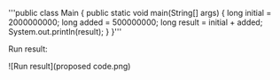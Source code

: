 '''public class Main {
    public static void main(String[] args) {
        long initial = 2000000000;
        long added = 500000000;
        long result = initial + added;
        System.out.println(result);
    }
}'''

Run result:

![Run result](proposed code.png)